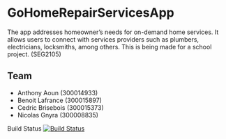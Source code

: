 ﻿# GoHomeRepairServicesApp
The app addresses homeowner’s needs for on-demand home services. It allows users to connect with services providers such as plumbers, electricians, locksmiths, among others. This is being made for a school project. (SEG2105)

## Team
* Anthony Aoun (300014933)
* Benoit Lafrance (300015897)
* Cedric Brisebois (300015373)
* Nicolas Gnyra (300008835)

Build Status
[![Build Status](https://circleci.com/gh/anthonyaoun23/GoHomeRepairServicesApp.png?branch=develop)](https://circleci.com/gh/anthonyaoun23/GoHomeRepairServicesApp)